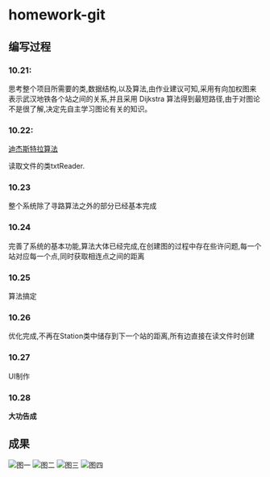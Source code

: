# homework-git

## **编写过程**

### 10.21:
思考整个项目所需要的类,数据结构,以及算法,由作业建议可知,采用有向加权图来表示武汉地铁各个站之间的关系,并且采用 Dijkstra 算法得到最短路径,由于对图论不是很了解,决定先自主学习图论有关的知识。

### 10.22:
[迪杰斯特拉算法](https://algs4.cs.princeton.edu/44sp/DijkstraSP.java.html)

读取文件的类txtReader.

### 10.23
整个系统除了寻路算法之外的部分已经基本完成

### 10.24
完善了系统的基本功能,算法大体已经完成,在创建图的过程中存在些许问题,每一个站对应每一个点,同时获取相连点之间的距离

### 10.25
算法搞定

### 10.26
优化完成,不再在Station类中储存到下一个站的距离,所有边直接在读文件时创建

### 10.27
UI制作

### 10.28
**大功告成**

## 成果

![图一](https://upload-images.jianshu.io/upload_images/13484241-7e2510627e564b76.png?imageMogr2/auto-orient/strip%7CimageView2/2/w/1240)
![图二](https://upload-images.jianshu.io/upload_images/13484241-f5b46589d7c73cfa.png?imageMogr2/auto-orient/strip%7CimageView2/2/w/1240)
![图三](https://upload-images.jianshu.io/upload_images/13484241-2fb3604a5cd2bf4d.png?imageMogr2/auto-orient/strip%7CimageView2/2/w/1240)
![图四](https://upload-images.jianshu.io/upload_images/13484241-e8146d64aab387cb.png?imageMogr2/auto-orient/strip%7CimageView2/2/w/1240)